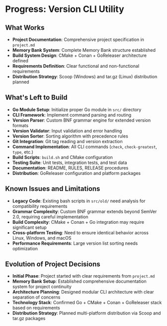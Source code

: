 # Progress: Version CLI Utility

## What Works
- **Project Documentation**: Comprehensive project specification in `project.md`
- **Memory Bank System**: Complete Memory Bank structure established
- **Build System Design**: CMake + Conan + GoReleaser architecture defined
- **Requirements Definition**: Clear functional and non-functional requirements
- **Distribution Strategy**: Scoop (Windows) and tar.gz (Linux) distribution planned

## What's Left to Build
- **Go Module Setup**: Initialize proper Go module in `src/` directory
- **CLI Framework**: Implement command parsing and routing
- **Version Parser**: Custom BNF grammar engine for extended version formats
- **Version Validator**: Input validation and error handling
- **Version Sorter**: Sorting algorithm with precedence rules
- **Git Integration**: Git tag reading and version extraction
- **Command Implementation**: All CLI commands (`check`, `check-greatest`, `type`, etc.)
- **Build Scripts**: `build.sh` and CMake configuration
- **Testing Suite**: Unit tests, integration tests, and test data
- **Documentation**: README, RULES, RELEASE procedures
- **Distribution**: GoReleaser configuration and platform packages

## Known Issues and Limitations
- **Legacy Code**: Existing bash scripts in `src/old/` need analysis for compatibility requirements
- **Grammar Complexity**: Custom BNF grammar extends beyond SemVer 2.0, requiring careful implementation
- **Build Complexity**: CMake + Conan + Go integration may require significant setup
- **Cross-platform Testing**: Need to ensure identical behavior across Linux, Windows, and macOS
- **Performance Requirements**: Large version list sorting needs optimization

## Evolution of Project Decisions
- **Initial Phase**: Project started with clear requirements from `project.md`
- **Memory Bank Setup**: Established comprehensive documentation system for project continuity
- **Architecture Planning**: Designed modular CLI architecture with clear separation of concerns
- **Technology Stack**: Confirmed Go + CMake + Conan + GoReleaser stack based on requirements
- **Distribution Strategy**: Planned multi-platform distribution via Scoop and tar.gz packages